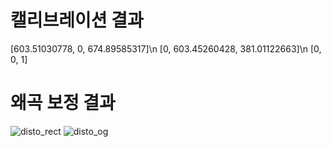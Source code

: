 # 캘리브레이션 결과
[603.51030778, 0, 674.89585317]\n
[0, 603.45260428, 381.01122663]\n
[0, 0, 1]

# 왜곡 보정 결과
![disto_rect](https://github.com/user-attachments/assets/16277d7b-00a3-4f9c-9954-8e23bef170c9)
![disto_og](https://github.com/user-attachments/assets/3a290090-8938-483a-991f-5c23f9c2f198)
